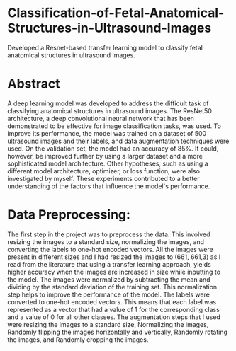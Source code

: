 # Classification-of-Fetal-Anatomical-Structures-in-Ultrasound-Images
Developed a Resnet-based transfer learning model to classify fetal anatomical structures in ultrasound images.
# Abstract
A deep learning model was developed to address the difficult task of classifying
anatomical structures in ultrasound images. The ResNet50 architecture, a deep
convolutional neural network that has been demonstrated to be effective for image
classification tasks, was used. To improve its performance, the model was trained on a
dataset of 500 ultrasound images and their labels, and data augmentation techniques
were used. On the validation set, the model had an accuracy of 85%. It could, however,
be improved further by using a larger dataset and a more sophisticated model
architecture. Other hypotheses, such as using a different model architecture, optimizer,
or loss function, were also investigated by myself. These experiments contributed to a
better understanding of the factors that influence the model's performance.

# Data Preprocessing:
The first step in the project was to preprocess the data. This involved resizing the images
to a standard size, normalizing the images, and converting the labels to one-hot encoded
vectors.
All the images were present in different sizes and I had resized the images to (661, 661,3)
as I read from the literature that using a transfer learning approach, yields higher
accuracy when the images are increased in size while inputting to the model.
The images were normalized by subtracting the mean and dividing by the standard
deviation of the training set. This normalization step helps to improve the performance of
the model.
The labels were converted to one-hot encoded vectors. This means that each label was
represented as a vector that had a value of 1 for the corresponding class and a value of 0
for all other classes.
The augmentation steps that I used were resizing the images to a standard size,
Normalizing the images, Randomly flipping the images horizontally and vertically,
Randomly rotating the images, and Randomly cropping the images.

